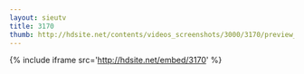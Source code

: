 ```yaml
---
layout: sieutv
title: 3170
thumb: http://hdsite.net/contents/videos_screenshots/3000/3170/preview_360p.mp4.jpg
---
```

{% include iframe src='http://hdsite.net/embed/3170' %}
 
